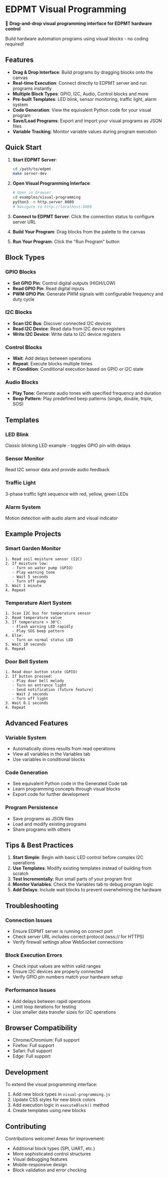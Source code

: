 # EDPMT Visual Programming

🎨 **Drag-and-drop visual programming interface for EDPMT hardware control**

Build hardware automation programs using visual blocks - no coding required!

## Features

- **Drag & Drop Interface**: Build programs by dragging blocks onto the canvas
- **Real-time Execution**: Connect directly to EDPMT server and run programs instantly  
- **Multiple Block Types**: GPIO, I2C, Audio, Control blocks and more
- **Pre-built Templates**: LED blink, sensor monitoring, traffic light, alarm system
- **Code Generation**: View the equivalent Python code for your visual program
- **Save/Load Programs**: Export and import your visual programs as JSON files
- **Variable Tracking**: Monitor variable values during program execution

## Quick Start

1. **Start EDPMT Server**:
   ```bash
   cd /path/to/edpmt
   make server-dev
   ```

2. **Open Visual Programming Interface**:
   ```bash
   # Open in browser
   cd examples/visual-programming
   python3 -m http.server 8080
   # Navigate to http://localhost:8080
   ```

3. **Connect to EDPMT Server**: Click the connection status to configure server URL

4. **Build Your Program**: Drag blocks from the palette to the canvas

5. **Run Your Program**: Click the "Run Program" button

## Block Types

### GPIO Blocks
- **Set GPIO Pin**: Control digital outputs (HIGH/LOW)
- **Read GPIO Pin**: Read digital inputs
- **PWM GPIO Pin**: Generate PWM signals with configurable frequency and duty cycle

### I2C Blocks  
- **Scan I2C Bus**: Discover connected I2C devices
- **Read I2C Device**: Read data from I2C device registers
- **Write I2C Device**: Write data to I2C device registers

### Control Blocks
- **Wait**: Add delays between operations
- **Repeat**: Execute blocks multiple times
- **If Condition**: Conditional execution based on GPIO or I2C state

### Audio Blocks
- **Play Tone**: Generate audio tones with specified frequency and duration
- **Beep Pattern**: Play predefined beep patterns (single, double, triple, SOS)

## Templates

### LED Blink
Classic blinking LED example - toggles GPIO pin with delays

### Sensor Monitor  
Read I2C sensor data and provide audio feedback

### Traffic Light
3-phase traffic light sequence with red, yellow, green LEDs

### Alarm System
Motion detection with audio alarm and visual indicator

## Example Projects

### Smart Garden Monitor
```
1. Read soil moisture sensor (I2C)
2. If moisture low:
   - Turn on water pump (GPIO)
   - Play warning tone
   - Wait 5 seconds
   - Turn off pump
3. Wait 1 minute
4. Repeat
```

### Temperature Alert System
```
1. Scan I2C bus for temperature sensor
2. Read temperature value
3. If temperature > 30°C:
   - Flash warning LED rapidly
   - Play SOS beep pattern
4. Else:
   - Turn on normal status LED
5. Wait 10 seconds
6. Repeat
```

### Door Bell System
```
1. Read door button state (GPIO)
2. If button pressed:
   - Play door bell melody
   - Turn on entrance light
   - Send notification (future feature)
   - Wait 2 seconds
   - Turn off light
3. Wait 0.1 seconds
4. Repeat
```

## Advanced Features

### Variable System
- Automatically stores results from read operations
- View all variables in the Variables tab
- Use variables in conditional blocks

### Code Generation
- See equivalent Python code in the Generated Code tab
- Learn programming concepts through visual blocks
- Export code for further development

### Program Persistence
- Save programs as JSON files
- Load and modify existing programs
- Share programs with others

## Tips & Best Practices

1. **Start Simple**: Begin with basic LED control before complex I2C operations
2. **Use Templates**: Modify existing templates instead of building from scratch
3. **Test Incrementally**: Run small parts of your program first
4. **Monitor Variables**: Check the Variables tab to debug program logic
5. **Add Delays**: Include wait blocks to prevent overwhelming the hardware

## Troubleshooting

### Connection Issues
- Ensure EDPMT server is running on correct port
- Check server URL includes correct protocol (wss:// for HTTPS)
- Verify firewall settings allow WebSocket connections

### Block Execution Errors
- Check input values are within valid ranges
- Ensure I2C devices are properly connected
- Verify GPIO pin numbers match your hardware setup

### Performance Issues
- Add delays between rapid operations
- Limit loop iterations for testing
- Use smaller data transfer sizes for I2C operations

## Browser Compatibility

- Chrome/Chromium: Full support
- Firefox: Full support  
- Safari: Full support
- Edge: Full support

## Development

To extend the visual programming interface:

1. Add new block types in `visual-programming.js`
2. Update CSS styles for new block colors
3. Add execution logic in `executeBlock()` method
4. Create templates using new blocks

## Contributing

Contributions welcome! Areas for improvement:
- Additional block types (SPI, UART, etc.)
- More sophisticated control structures
- Visual debugging features
- Mobile-responsive design
- Block validation and error checking
